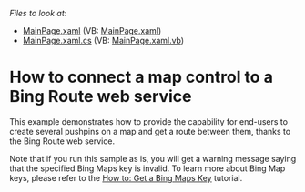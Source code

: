 <!-- default file list -->
*Files to look at*:

* [MainPage.xaml](./CS/RouteProvider/MainPage.xaml) (VB: [MainPage.xaml](./VB/RouteProvider/MainPage.xaml))
* [MainPage.xaml.cs](./CS/RouteProvider/MainPage.xaml.cs) (VB: [MainPage.xaml.vb](./VB/RouteProvider/MainPage.xaml.vb))
<!-- default file list end -->
# How to connect a map control to a Bing Route web service


<p>This example demonstrates how to provide the capability for end-users to create several pushpins on a map and get a route between them, thanks to the Bing Route web service.</p><p>Note that if you run this sample as is, you will get a warning message saying that the specified Bing Maps key is invalid. To learn more about Bing Map keys, please refer to the  <a href="http://help.devexpress.com/#Silverlight/CustomDocument5975"><u>How to: Get a Bing Maps Key</u></a>  tutorial.</p><br />


<br/>



